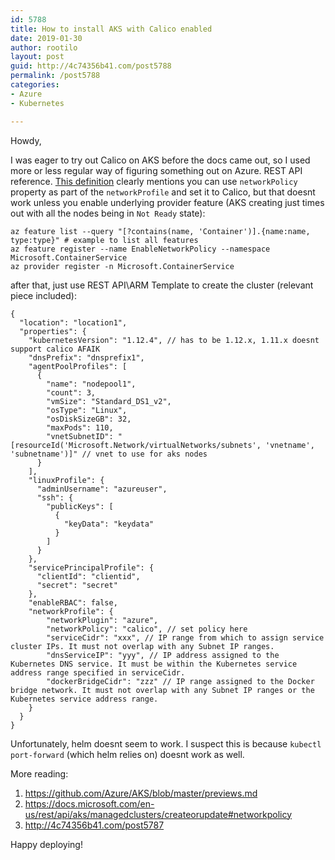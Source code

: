 ```yaml
---
id: 5788
title: How to install AKS with Calico enabled
date: 2019-01-30
author: rootilo
layout: post
guid: http://4c74356b41.com/post5788
permalink: /post5788
categories:
- Azure
- Kubernetes

---
```


Howdy,

I was eager to try out Calico on AKS before the docs came out, so I used more or less regular way of figuring something out on Azure. REST API reference. [This definition](https://docs.microsoft.com/en-us/rest/api/aks/managedclusters/createorupdate#networkpolicy) clearly mentions you can use `networkPolicy` property as part of the `networkProfile` and set it to Calico, but that doesnt work unless you enable underlying provider feature (AKS creating just times out with all the nodes being in `Not Ready` state):

```
az feature list --query "[?contains(name, 'Container')].{name:name, type:type}" # example to list all features
az feature register --name EnableNetworkPolicy --namespace Microsoft.ContainerService
az provider register -n Microsoft.ContainerService
```

after that, just use REST API\ARM Template to create the cluster (relevant piece included):

```
{
  "location": "location1",
  "properties": {
    "kubernetesVersion": "1.12.4", // has to be 1.12.x, 1.11.x doesnt support calico AFAIK
    "dnsPrefix": "dnsprefix1",
    "agentPoolProfiles": [
      {
        "name": "nodepool1",
        "count": 3,
        "vmSize": "Standard_DS1_v2",
        "osType": "Linux",
        "osDiskSizeGB": 32,
        "maxPods": 110,
        "vnetSubnetID": "[resourceId('Microsoft.Network/virtualNetworks/subnets', 'vnetname', 'subnetname')]" // vnet to use for aks nodes
      }
    ],
    "linuxProfile": {
      "adminUsername": "azureuser",
      "ssh": {
        "publicKeys": [
          {
            "keyData": "keydata"
          }
        ]
      }
    },
    "servicePrincipalProfile": {
      "clientId": "clientid",
      "secret": "secret"
    },
    "enableRBAC": false,
    "networkProfile": {
        "networkPlugin": "azure",
        "networkPolicy": "calico", // set policy here
        "serviceCidr": "xxx", // IP range from which to assign service cluster IPs. It must not overlap with any Subnet IP ranges.
        "dnsServiceIP": "yyy", // IP address assigned to the Kubernetes DNS service. It must be within the Kubernetes service address range specified in serviceCidr.
        "dockerBridgeCidr": "zzz" // IP range assigned to the Docker bridge network. It must not overlap with any Subnet IP ranges or the Kubernetes service address range.
    }
  }
}
```

Unfortunately, helm doesnt seem to work. I suspect this is because `kubectl port-forward` (which helm relies on) doesnt work as well.

More reading:  
1. https://github.com/Azure/AKS/blob/master/previews.md
2. https://docs.microsoft.com/en-us/rest/api/aks/managedclusters/createorupdate#networkpolicy
3. http://4c74356b41.com/post5787

Happy deploying!